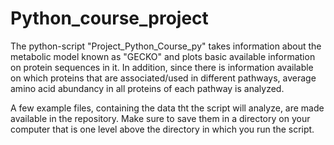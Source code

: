 # Python_course_project
The python-script "Project_Python_Course_py" takes information about the metabolic model known as "GECKO" and plots basic available information on protein sequences in it. In addition, since there is information available on which proteins that are associated/used in different pathways, average amino acid abundancy in all proteins of each pathway is analyzed.

A few example files, containing the data tht the script will analyze, are made available in the repository.
Make sure to save them in a directory on your computer that is one level above the directory in which you run the script.
